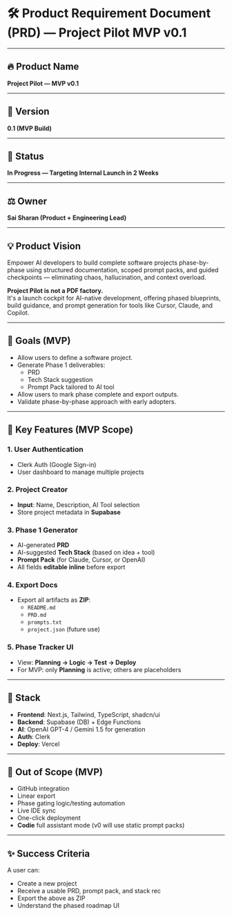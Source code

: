 # 🛠️ Product Requirement Document (PRD) — Project Pilot MVP v0.1

---

## 🔥 Product Name

**Project Pilot — MVP v0.1**

---

## 🔄 Version

**0.1 (MVP Build)**

---

## 🌟 Status

**In Progress — Targeting Internal Launch in 2 Weeks**

---

## ⚖️ Owner

**Sai Sharan (Product + Engineering Lead)**

---

## 💡 Product Vision

Empower AI developers to build complete software projects phase-by-phase using structured documentation, scoped prompt packs, and guided checkpoints — eliminating chaos, hallucination, and context overload.

**Project Pilot is not a PDF factory.**  
It's a launch cockpit for AI-native development, offering phased blueprints, build guidance, and prompt generation for tools like Cursor, Claude, and Copilot.

---

## 🎯 Goals (MVP)

- Allow users to define a software project.
- Generate Phase 1 deliverables:
  - PRD
  - Tech Stack suggestion
  - Prompt Pack tailored to AI tool
- Allow users to mark phase complete and export outputs.
- Validate phase-by-phase approach with early adopters.

---

## 💮 Key Features (MVP Scope)

### 1. User Authentication

- Clerk Auth (Google Sign-in)
- User dashboard to manage multiple projects

### 2. Project Creator

- **Input**: Name, Description, AI Tool selection
- Store project metadata in **Supabase**

### 3. Phase 1 Generator

- AI-generated **PRD**
- AI-suggested **Tech Stack** (based on idea + tool)
- **Prompt Pack** (for Claude, Cursor, or OpenAI)
- All fields **editable inline** before export

### 4. Export Docs

- Export all artifacts as **ZIP**:
  - `README.md`
  - `PRD.md`
  - `prompts.txt`
  - `project.json` (future use)

### 5. Phase Tracker UI

- View: **Planning → Logic → Test → Deploy**
- For MVP: only **Planning** is active; others are placeholders

---

## 🧠 Stack

- **Frontend**: Next.js, Tailwind, TypeScript, shadcn/ui  
- **Backend**: Supabase (DB) + Edge Functions  
- **AI**: OpenAI GPT-4 / Gemini 1.5 for generation  
- **Auth**: Clerk  
- **Deploy**: Vercel  

---

## 🧼 Out of Scope (MVP)

- GitHub integration  
- Linear export  
- Phase gating logic/testing automation  
- Live IDE sync  
- One-click deployment  
- **Codie** full assistant mode (v0 will use static prompt packs)  

---

## ✨ Success Criteria

A user can:

- Create a new project  
- Receive a usable PRD, prompt pack, and stack rec  
- Export the above as ZIP  
- Understand the phased roadmap UI  
